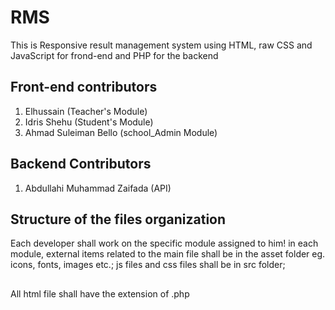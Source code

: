 # RMS
This is Responsive result management system using HTML, raw CSS and JavaScript for frond-end and PHP for the backend

## Front-end contributors
1) Elhussain (Teacher's Module) 
2) Idris Shehu (Student's Module)
3) Ahmad Suleiman Bello (school_Admin Module)


## Backend Contributors
1) Abdullahi Muhammad Zaifada (API)


## Structure of the files organization

Each developer shall work on the specific module assigned to him!
in each module, external items related to the main file shall be in the asset folder eg. icons, fonts, images etc.;
js files and css files shall be in src folder;

## 
All html file shall have the extension of .php